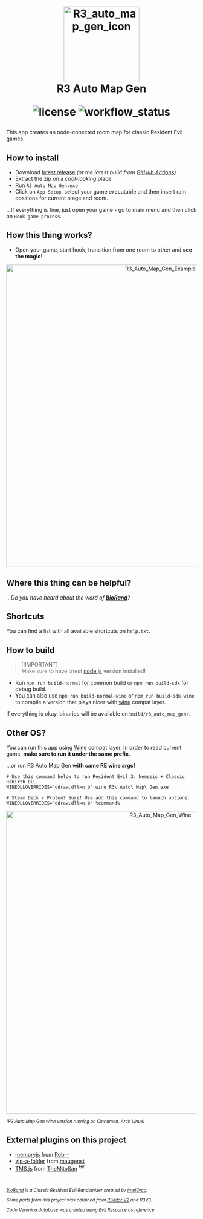 <h1 align="center">
    <img src="App/img/icon.png" alt="R3_auto_map_gen_icon" title="R3 Auto Map Gen." width="200"/>
    <br>R3 Auto Map Gen<br>
    <p align="center">
        <img alt="license" src="https://img.shields.io/github/license/themitosan/R3-Auto-Map-Gen">
        <img alt="workflow_status" src="https://img.shields.io/github/actions/workflow/status/themitosan/R3-Auto-Map-Gen/main.yaml?style=plastic">
    </p>
</h1>

This app creates an node-conected room map for classic Resident Evil games.

## How to install
- Download [latest release](https://github.com/themitosan/R3-Auto-Map-Gen/releases) _(or the latest build from [GitHub Actions](https://github.com/themitosan/R3-Auto-Map-Gen/actions))_
- Extract the zip on a _cool-looking_ place
- Run `R3 Auto Map Gen.exe`
- Click on `App Setup`, select your game executable and then insert ram positions for current stage and room.

...If everything is fine, just open your game - go to main menu and then click on `Hook game process`.

## How this thing works?
- Open your game, start hook, transition from one room to other and **see the magic**!

<p align="center">
<img src="https://github.com/themitosan/R3-Auto-Map-Gen/blob/main/example.png?raw=true" alt="R3_Auto_Map_Gen_Example" width="800"/>
</p>

## Where this thing can be helpful?
_...Do you have heard about the word of **[BioRand](https://github.com/IntelOrca/biorand)**?_

## Shortcuts
You can find a list with all available shortcuts on `help.txt`.

## How to build

> [!IMPORTANT]\
> Make sure to have latest [node.js](https://nodejs.org) version installed!

- Run `npm run build-normal` for common build or `npm run build-sdk` for debug build.
- You can also use `npm run build-normal-wine` or `npm run build-sdk-wine` to compile a version that plays nicer with [wine](https://www.winehq.org) compat layer.

If everything is okay, binaries will be available on `build/r3_auto_map_gen/`.

## Other OS?
You can run this app using [Wine](https://www.winehq.org) compat layer.
In order to read current game, **make sure to run it under the same prefix**.

...or run R3 Auto Map Gen **with same RE wine args!**

```shell
# Use this command below to run Resident Evil 3: Nemesis + Classic Rebirth DLL
WINEDLLOVERRIDES="ddraw.dll=n,b" wine R3\ Auto\ Map\ Gen.exe

# Steam Deck / Proton? Sure! Use add this command to launch options:
WINEDLLOVERRIDES="ddraw.dll=n,b" %command%
```

<p align="center">
<img src="https://github.com/themitosan/R3-Auto-Map-Gen/blob/main/wine.jpg?raw=true" alt="R3_Auto_Map_Gen_Wine" width="800"/>
</p>

<sup>

_(R3 Auto Map Gen wine version running on Cinnamon, Arch Linux)_

</sup>

## External plugins on this project
- [memoryjs](https://github.com/rob--/memoryjs) from [Rob--](https://github.com/rob--)
- [zip-a-folder](https://npmjs.com/package/zip-a-folder) from [maugenst](https://github.com/maugenst)
- [TMS.js](https://github.com/themitosan/TMS.js) from [TheMitoSan](https://github.com/themitosan) <sup>_Hi!_</sup>

<br>
<sup>

_[BioRand](https://github.com/IntelOrca/biorand) is a Classic Resident Evil Randomizer created by [IntelOrca](https://github.com/IntelOrca)._

_Some parts from this project was obtained from [R3ditor V2](https://github.com/themitosan/R3ditor-V2) and R3V3._

_Code Veronica database was created using [Evil Resource](https://evilresource.com/resident-evil-code-veronica/maps) as reference._

</sup>
